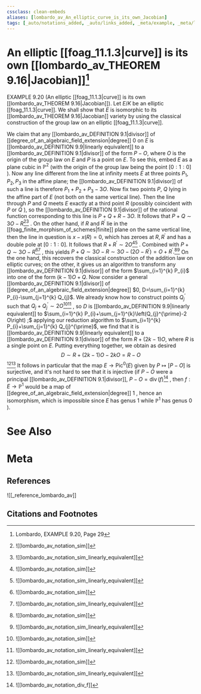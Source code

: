 ```yaml
---
cssclass: clean-embeds
aliases: [lombardo_av_An_elliptic_curve_is_its_own_Jacobian]
tags: [_auto/notations_added, _auto/links_added, _meta/example, _meta/literature_note, _reference/lombardo_av, _meta/TODO/change_title]
---
```

# An elliptic [[foag_11.1.3|curve]] is its own [[lombardo_av_THEOREM 9.16|Jacobian]][^1]
EXAMPLE 9.20 (An elliptic [[foag_11.1.3|curve]] is its own [[lombardo_av_THEOREM 9.16|Jacobian]]). Let $E / K$ be an elliptic [[foag_11.1.3|curve]]. We shall show that $E$ is isomorphic to its [[lombardo_av_THEOREM 9.16|Jacobian]] variety by using the classical construction of the group law on an elliptic [[foag_11.1.3|curve]].

We claim that any [[lombardo_av_DEFINITION 9.1|divisor]] of [[degree_of_an_algebraic_field_extension|degree]] 0 on $E$ is [[lombardo_av_DEFINITION 9.9|linearly equivalent]] to a [[lombardo_av_DEFINITION 9.1|divisor]] of the form $P-O$, where $O$ is the origin of the group law on $E$ and $P$ is a point on $E .$ To see this, embed $E$ as a plane cubic in $\mathbb{P}^{2}$ (with the origin of the group law being the point $[0: 1: 0]$ ). Now any line different from the line at infinity meets $E$ at three points $P_{1}, P_{2}, P_{3}$ in the affine plane; the [[lombardo_av_DEFINITION 9.1|divisor]] of such a line is therefore $P_{1}+P_{2}+P_{3}-3 O$. Now fix two points $P$, $Q$ lying in the affine part of $E$ (not both on the same vertical line). Then the line through $P$ and $Q$ meets $E$ exactly at a third point $R$ (possibly coincident with $P$ or $Q$ ), so the [[lombardo_av_DEFINITION 9.1|divisor]] of the rational function corresponding to this line is $P+Q+R-3 O$. It follows that $P+Q \sim 3 O-R$[^2][^3]              . On the other hand, if $R$ and $R^{\prime}$ lie in the [[foag_finite_morphism_of_schemes|finite]] plane on the same vertical line, then the line in question is $x-x(R)=0$, which has zeroes at $R, R^{\prime}$ and has a double pole at $[0: 1: 0]$. It follows that $R+R^{\prime} \sim 2 O$[^2][^3]              . Combined with $P+Q \sim 3 O-R$[^2][^3]              , this yields $P+Q \sim 3 O-R \sim 3 O-\left(2 O-R^{\prime}\right)=O+R^{\prime} .$[^2][^3]               On the one hand, this recovers the classical construction of the addition law on elliptic curves; on the other, it gives us an algorithm to transform any [[lombardo_av_DEFINITION 9.1|divisor]] of the form $\sum_{i=1}^{k} P_{i}$ into one of the form $(k-1) O+Q$. Now consider a general [[lombardo_av_DEFINITION 9.1|divisor]] of [[degree_of_an_algebraic_field_extension|degree]] $0, D=\sum_{i=1}^{k} P_{i}-\sum_{j=1}^{k} Q_{j}$. We already know how to construct points $Q_{j}^{\prime}$ such that $Q_{j}+Q_{j}^{\prime} \sim 2 O$[^2][^3]              , so $D$ is [[lombardo_av_DEFINITION 9.9|linearly equivalent]] to $\sum_{i=1}^{k} P_{i}+\sum_{j=1}^{k}\left(Q_{j}^{\prime}-2 O\right) ;$ applying our reduction algorithm to $\sum_{i=1}^{k} P_{i}+\sum_{j=1}^{k} Q_{j}^{\prime}$, we find that it is [[lombardo_av_DEFINITION 9.9|linearly equivalent]] to a [[lombardo_av_DEFINITION 9.1|divisor]] of the form $R+(2 k-1) O$, where $R$ is a single point on $E$. Putting everything together, we obtain as desired
$$
D \sim R+(2 k-1) O-2 k O=R-O
$$
[^2][^3]
It follows in particular that the map $E \rightarrow \operatorname{Pic}^{0}(E)$ given by $P \mapsto[P-O]$ is surjective, and it's not hard to see that it is injective (if $P-O$ were a principal [[lombardo_av_DEFINITION 9.1|divisor]], $P-O=\operatorname{div}(f)$[^4]              , then $f: E \rightarrow \mathbb{P}^{1}$ would be a map of [[degree_of_an_algebraic_field_extension|degree]] 1 , hence an isomorphism, which is impossible since $E$ has genus 1 while $\mathbb{P}^{1}$ has genus 0 ).


# See Also

# Meta
## References
![[_reference_lombardo_av]]

## Citations and Footnotes
[^1]: Lombardo, EXAMPLE 9.20, Page 29
[^2]: ![[lombardo_av_notation_sim]]
[^3]: ![[lombardo_av_notation_sim_linearly_equivalent]]
[^4]: ![[lombardo_av_notation_div_f]]